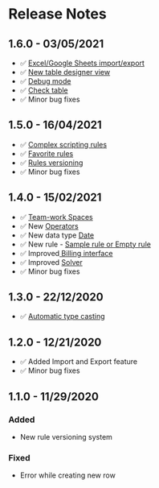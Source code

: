 # Release Notes

## 1.6.0 - 03/05/2021

* ✅ [Excel/Google Sheets import/export](decision-tables/import-and-export-rule/)
* ✅ [New table designer view](decision-tables/decision-table-designer.md)
* ✅ [Debug mode](decision-tables/decision-table-designer.md#debug)
* ✅ [Check table](decision-tables/decision-table-designer.md#check-table)
* ✅ Minor bug fixes

## 1.5.0 - 16/04/2021

* ✅ [Complex scripting rules](tutorials/code-editor.md)
* ✅ [Favorite rules](other/favorite-rules.md)
* ✅ [Rules versioning](versioning.md)
* ✅ Minor bug fixes

## 1.4.0 - 15/02/2021

* ✅ [Team-work Spaces](team-work/spaces.md)
* ✅ New [Operators](decision-tables/operators/)
* ✅ New data type [Date](decision-tables/operators/date-operators.md)
* ✅ New rule - [Sample rule or Empty rule](decision-tables/manage-decision-tables.md)
* ✅ Improved[ Billing interface](billing/change-billing-information.md)
* ✅ Improved [Solver](api/rest-api.md)
* ✅ Minor bug fixes

## 1.3.0 - 22/12/2020

* ✅ [Automatic type casting](decision-tables/data-types.md)

## 1.2.0 - 12/21/2020

* ✅ Added Import and Export feature
* ✅ Minor bug fixes

## 1.1.0 - 11/29/2020

### Added

* New rule versioning system

### Fixed

* Error while creating new row





